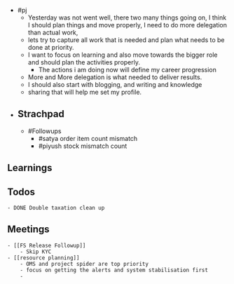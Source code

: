 - #pj
	- Yesterday was not went well, there two many things going on, I think I should plan things  and move properly, I need to do more delegation than actual work,
	- lets try to capture all work that is needed and plan what needs to be done at priority.
	- I want to focus on learning and also move towards the bigger role and should plan the activities properly.
		- The actions i am doing now will define my career progression
	- More and More delegation is what needed to deliver results.
	- I should also start with blogging, and writing and knowledge
	- sharing that will help me set my profile.
- ## Strachpad
	- #Followups
		- #satya order item count mismatch
		- #piyush stock mismatch count
## Learnings
## Todos
	- DONE Double taxation clean up
## Meetings
	- [[FS Release Followup]]
		- Skip KYC
	- [[resource planning]]
		- OMS and project spider are top priority
		- focus on getting the alerts and system stabilisation first
		-